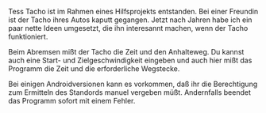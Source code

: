 Tess Tacho ist im Rahmen eines Hilfsprojekts entstanden. Bei einer Freundin ist der Tacho ihres Autos kaputt gegangen. Jetzt nach Jahren habe ich ein paar nette Ideen umgesetzt, die ihn interesannt machen, wenn der Tacho funktioniert.

Beim Abremsen mißt der Tacho die Zeit und den Anhalteweg. Du kannst auch eine Start- und Zielgeschwindigkeit eingeben und auch hier mißt das Programm die Zeit und die erforderliche Wegstecke.

Bei einigen Androidversionen kann es vorkommen, daß ihr die Berechtigung zum Ermitteln des 
Standords manuel vergeben müßt. Andernfalls beendet das Programm sofort mit einem Fehler.

